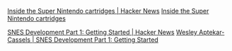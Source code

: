 
[Inside the Super Nintendo cartridges | Hacker News](https://news.ycombinator.com/item?id=40111274)
[Inside the Super Nintendo cartridges](https://fabiensanglard.net/snes_carts/index.html)

[SNES Development Part 1: Getting Started | Hacker News](https://news.ycombinator.com/item?id=30299060)
[Wesley Aptekar-Cassels | SNES Development Part 1: Getting Started](https://blog.wesleyac.com/posts/snes-dev-1-getting-started)
